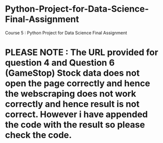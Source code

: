 # Python-Project-for-Data-Science-Final-Assignment
Course 5 : Python Project for Data Science Final Assignment
# PLEASE NOTE : The URL provided for question 4 and Question 6 (GameStop) Stock data does not open the page correctly and hence the webscraping does not work correctly and hence result is not correct. However i have appended the code with the result so please check the code.

